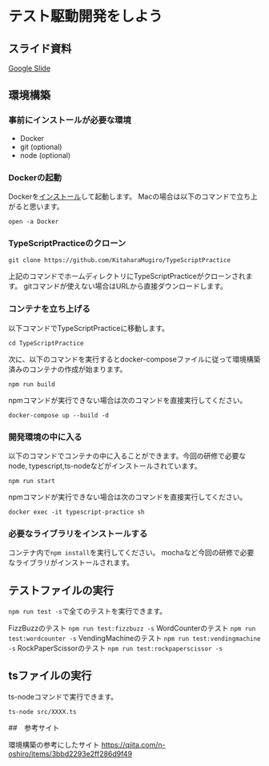 # テスト駆動開発をしよう

## スライド資料
[Google Slide](https://docs.google.com/presentation/d/1J9T74p9ICDHaHnq6hox37qt2ydaFUu4_iBlOH0RvtMg/edit?usp=sharing)


## 環境構築
### 事前にインストールが必要な環境
* Docker
* git (optional)
* node (optional)

### Dockerの起動
Dockerを[インストール](https://docs.docker.com/install/)して起動します。
Macの場合は以下のコマンドで立ち上がると思います。

```
open -a Docker
```

### TypeScriptPracticeのクローン

```
git clone https://github.com/KitaharaMugiro/TypeScriptPractice
```

上記のコマンドでホームディレクトリにTypeScriptPracticeがクローンされます。
gitコマンドが使えない場合はURLから直接ダウンロードします。

### コンテナを立ち上げる
以下コマンドでTypeScriptPracticeに移動します。

```
cd TypeScriptPractice
```

次に、以下のコマンドを実行するとdocker-composeファイルに従って環境構築済みのコンテナの作成が始まります。

```
npm run build
```

npmコマンドが実行できない場合は次のコマンドを直接実行してください。

```
docker-compose up --build -d
```

### 開発環境の中に入る
以下のコマンドでコンテナの中に入ることができます。今回の研修で必要なnode, typescript,ts-nodeなどがインストールされています。

```
npm run start
```
 
npmコマンドが実行できない場合は次のコマンドを直接実行してください。

```
docker exec -it typescript-practice sh
```

### 必要なライブラリをインストールする
コンテナ内で`npm install`を実行してください。
mochaなど今回の研修で必要なライブラリがインストールされます。

## テストファイルの実行
`npm run test -s`で全てのテストを実行できます。

FizzBuzzのテスト `npm run test:fizzbuzz -s`
WordCounterのテスト `npm run test:wordcounter -s`
VendingMachineのテスト `npm run test:vendingmachine -s`
RockPaperScissorのテスト `npm run test:rockpaperscissor -s`

## tsファイルの実行
ts-nodeコマンドで実行できます。

```
ts-node src/XXXX.ts
```

##　参考サイト

環境構築の参考にしたサイト
https://qiita.com/n-oshiro/items/3bbd2293e2ff286d9f49